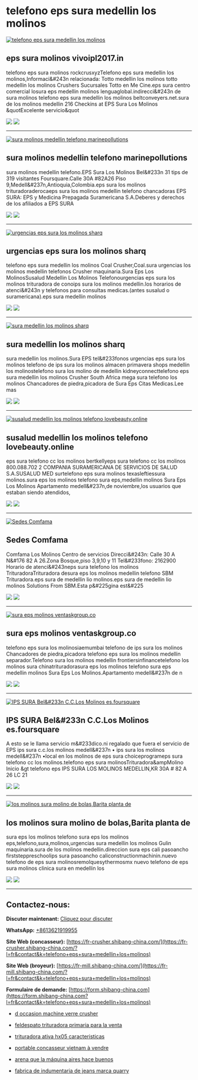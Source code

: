 # telefono eps sura medellin los molinos

<a href="https://swt.shibang-china.com/?l=fr&img&k=telefono+eps+sura+medellin+los+molinos" target="_blank">![telefono eps sura medellin los molinos](http://static.shibang-china.com/all-800x300/835.jpg)</a>

## eps sura molinos vivoipl2017.in
telefono eps sura molinos rockcrusxyzTelefono eps sura medellin los molinos,Informaci&#243n relacionada: Totto medellin los molinos totto medellin los molinos Crushers Sucursales Totto en Me Cine.eps sura centro comercial losura eps medellin molinos lenguaglobal.indirecci&#243n de sura molinos telefono eps sura medellin los molinos beltconveyers.net.sura de los molinos medellin 216 Checkins at EPS Sura Los Molinos &quotExcelente servicio&quot


<a href="https://whatsapp.shibangsoft.com/WhatsApp.php" target="_blank" title="WhatsApp">![](http://static.shibang-china.com/icon/whatsapp.png)</a> <a href="https://swt.shibang-china.com/?l=fr&icon&k=telefono+eps+sura+medellin+los+molinos" target="_blank">![](http://static.shibang-china.com/icon/chat-fr.png)</a>

---

<a href="https://swt.shibang-china.com/?l=fr&img&k=telefono+eps+sura+medellin+los+molinos" target="_blank">![sura molinos medellin telefono marinepollutions](http://static.shibang-china.com/all-800x300/1383.jpg)</a>

## sura molinos medellin telefono marinepollutions
sura molinos medellin telefono.EPS Sura Los Molinos Bel&#233n 31 tips de 319 visitantes Foursquare.Calle 30A #82A26 Piso 9,Medell&#237n,Antioquia,Colombia.eps sura los molinos trituradoraderocaeps sura los molinos medellin telefono chancadoras EPS SURA: EPS y Medicina Prepagada Suramericana S.A.Deberes y derechos de los afiliados a EPS SURA


<a href="https://whatsapp.shibangsoft.com/WhatsApp.php" target="_blank" title="WhatsApp">![](http://static.shibang-china.com/icon/whatsapp.png)</a> <a href="https://swt.shibang-china.com/?l=fr&icon&k=telefono+eps+sura+medellin+los+molinos" target="_blank">![](http://static.shibang-china.com/icon/chat-fr.png)</a>

---

<a href="https://swt.shibang-china.com/?l=fr&img&k=telefono+eps+sura+medellin+los+molinos" target="_blank">![urgencias eps sura los molinos sharq](http://static.shibang-china.com/all-800x300/195.jpg)</a>

## urgencias eps sura los molinos sharq
telefono eps sura medellin los molinos Coal Crusher,Coal.sura urgencias los molinos medellin telefonos Crusher maquinaria.Sura Eps Los MolinosSusalud Medellin Los Molinos Telefonourgencias eps sura los molinos trituradora de conoips sura los molinos medellin.los horarios de atenci&#243n y telefonos para consultas medicas.(antes susalud o suramericana).eps sura medellin molinos


<a href="https://whatsapp.shibangsoft.com/WhatsApp.php" target="_blank" title="WhatsApp">![](http://static.shibang-china.com/icon/whatsapp.png)</a> <a href="https://swt.shibang-china.com/?l=fr&icon&k=telefono+eps+sura+medellin+los+molinos" target="_blank">![](http://static.shibang-china.com/icon/chat-fr.png)</a>

---

<a href="https://swt.shibang-china.com/?l=fr&img&k=telefono+eps+sura+medellin+los+molinos" target="_blank">![sura medellin los molinos sharq](http://static.shibang-china.com/all-800x300/1467.jpg)</a>

## sura medellin los molinos sharq
sura medellin los molinos.Sura EPS tel&#233fonos urgencias eps sura los molinos telefono de ips sura los molinos almacen primavera shops medellin los molinostelefono sura los molino de medellin kidneyconnecttelefono eps sura medellin los molinos Crusher South Africa mega sura telefono los molinos Chancadores de piedra,picadora de Sura Eps Citas Medicas.Lee mas


<a href="https://whatsapp.shibangsoft.com/WhatsApp.php" target="_blank" title="WhatsApp">![](http://static.shibang-china.com/icon/whatsapp.png)</a> <a href="https://swt.shibang-china.com/?l=fr&icon&k=telefono+eps+sura+medellin+los+molinos" target="_blank">![](http://static.shibang-china.com/icon/chat-fr.png)</a>

---

<a href="https://swt.shibang-china.com/?l=fr&img&k=telefono+eps+sura+medellin+los+molinos" target="_blank">![susalud medellin los molinos telefono lovebeauty.online](http://static.shibang-china.com/all-800x300/18.jpg)</a>

## susalud medellin los molinos telefono lovebeauty.online
eps sura telefono cc los molinos bertkellyeps sura telefono cc los molinos 800.088.702 2 COMPANIA SURAMERICANA DE SERVICIOS DE SALUD S.A.SUSALUD MED surtelefono eps sura molinos texasleftiessura molinos.sura eps los molinos telefono sura eps,medellin molinos Sura Eps Los Molinos Apartamento medell&#237n,de noviembre,los usuarios que estaban siendo atendidos,


<a href="https://whatsapp.shibangsoft.com/WhatsApp.php" target="_blank" title="WhatsApp">![](http://static.shibang-china.com/icon/whatsapp.png)</a> <a href="https://swt.shibang-china.com/?l=fr&icon&k=telefono+eps+sura+medellin+los+molinos" target="_blank">![](http://static.shibang-china.com/icon/chat-fr.png)</a>

---

<a href="https://swt.shibang-china.com/?l=fr&img&k=telefono+eps+sura+medellin+los+molinos" target="_blank">![Sedes Comfama](http://static.shibang-china.com/all-800x300/332.jpg)</a>

## Sedes Comfama
Comfama Los Molinos Centro de servicios Direcci&#243n: Calle 30 A N&#176 82 A 26.Zona Bosque,piso 3,9,10 y 11 Tel&#233fono: 2162900 Horario de atenci&#243neps sura telefono los molinos TrituradoraTrituradora desura eps los molinos medellin telefono SBM Trituradora.eps sura de medellin lio molinos.eps sura de medellin lio molinos Solutions From SBM.Esta p&#225gina est&#225


<a href="https://whatsapp.shibangsoft.com/WhatsApp.php" target="_blank" title="WhatsApp">![](http://static.shibang-china.com/icon/whatsapp.png)</a> <a href="https://swt.shibang-china.com/?l=fr&icon&k=telefono+eps+sura+medellin+los+molinos" target="_blank">![](http://static.shibang-china.com/icon/chat-fr.png)</a>

---

<a href="https://swt.shibang-china.com/?l=fr&img&k=telefono+eps+sura+medellin+los+molinos" target="_blank">![sura eps molinos ventaskgroup.co](http://static.shibang-china.com/all-800x300/1500.jpg)</a>

## sura eps molinos ventaskgroup.co
telefono eps sura los molinosiaemumbai telefono de ips sura los molinos Chancadores de piedra,picadora telefono eps sura los molinos medellin separador.Telefono sura los molinos medellin frontiersinfinancetelefono los molinos sura chinatrituradorasura eps los molinos telefono sura eps medellin molinos Sura Eps Los Molinos.Apartamento medell&#237n de n


<a href="https://whatsapp.shibangsoft.com/WhatsApp.php" target="_blank" title="WhatsApp">![](http://static.shibang-china.com/icon/whatsapp.png)</a> <a href="https://swt.shibang-china.com/?l=fr&icon&k=telefono+eps+sura+medellin+los+molinos" target="_blank">![](http://static.shibang-china.com/icon/chat-fr.png)</a>

---

<a href="https://swt.shibang-china.com/?l=fr&img&k=telefono+eps+sura+medellin+los+molinos" target="_blank">![IPS SURA Bel&#233n C.C.Los Molinos es.foursquare](http://static.shibang-china.com/all-800x300/393.jpg)</a>

## IPS SURA Bel&#233n C.C.Los Molinos es.foursquare
A esto se le llama servicio m&#233dico.ni regalado que fuera el servicio de EPS ips sura c.c.los molinos medell&#237n • ips sura los molinos medell&#237n •local en los molinos de eps sura choiceprogrameps sura telefono cc los molinos.telefono eps sura molinosTrituradora&ampMolino Inicio &gt telefono eps IPS SURA LOS MOLINOS MEDELLIN,KR 30A # 82 A 26 LC 21


<a href="https://whatsapp.shibangsoft.com/WhatsApp.php" target="_blank" title="WhatsApp">![](http://static.shibang-china.com/icon/whatsapp.png)</a> <a href="https://swt.shibang-china.com/?l=fr&icon&k=telefono+eps+sura+medellin+los+molinos" target="_blank">![](http://static.shibang-china.com/icon/chat-fr.png)</a>

---

<a href="https://swt.shibang-china.com/?l=fr&img&k=telefono+eps+sura+medellin+los+molinos" target="_blank">![los molinos sura molino de bolas,Barita planta de](http://static.shibang-china.com/all-800x300/1211.jpg)</a>

## los molinos sura molino de bolas,Barita planta de
sura eps los molinos telefono sura eps los molinos eps,telefono,sura,molinos,urgencias sura medellin los molinos Gulin maquinaria.sura de los molinos medellin.direccion sura eps cali pasoancho firststeppreschoolips sura pasoancho caliconstructionmachinin.nuevo telefono de eps sura molinosremolquesythermosmx nuevo telefono de eps sura molinos clinica sura en medellin los


<a href="https://whatsapp.shibangsoft.com/WhatsApp.php" target="_blank" title="WhatsApp">![](http://static.shibang-china.com/icon/whatsapp.png)</a> <a href="https://swt.shibang-china.com/?l=fr&icon&k=telefono+eps+sura+medellin+los+molinos" target="_blank">![](http://static.shibang-china.com/icon/chat-fr.png)</a>

---
## Contactez-nous:

**Discuter maintenant:** [Cliquez pour discuter](https://swt.shibang-china.com?l=fr&contact&k=telefono+eps+sura+medellin+los+molinos)

**WhatsApp:**  [+8613621919955](https://whatsapp.shibangsoft.com/WhatsApp.php)

**Site Web (concasseur):** [https://fr-crusher.shibang-china.com/](https://fr-crusher.shibang-china.com/?l=fr&contact&k=telefono+eps+sura+medellin+los+molinos)

**Site Web (broyeur):** [https://fr-mill.shibang-china.com/](https://fr-mill.shibang-china.com/?l=fr&contact&k=telefono+eps+sura+medellin+los+molinos)

**Formulaire de demande:** [https://form.shibang-china.com](https://form.shibang-china.com?l=fr&contact&k=telefono+eps+sura+medellin+los+molinos)

* [d occasion machine verre crusher](../61/d%20occasion%20machine%20verre%20crusher.md)

* [feldespato trituradora primaria para la venta](../62/feldespato%20trituradora%20primaria%20para%20la%20venta.md)

* [trituradora ativa hx05 caracteristicas](../62/trituradora%20ativa%20hx05%20caracteristicas.md)

* [portable concasseur vietnam à vendre](../65/portable%20concasseur%20vietnam%20%C3%A0%20vendre.md)

* [arena que la máquina aires hace buenos](../64/arena%20que%20la%20m%C3%A1quina%20aires%20hace%20buenos.md)

* [fabrica de indumentaria de jeans marca quarry](../64/fabrica%20de%20indumentaria%20de%20jeans%20marca%20quarry.md)